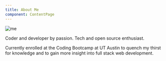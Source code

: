 ```yaml
---
title: About Me
component: ContentPage
---
```


![me](me.jpg)

Coder and developer by passion. Tech and open source enthusiast.

Currently enrolled at the Coding Bootcamp at UT Austin to quench my thirst for knowledge and to gain more insight into full stack web development.
